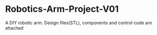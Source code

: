 # Robotics-Arm-Project-V01
A DIY robotic arm. Design files(STL), components and control code are attached
